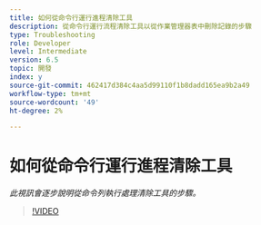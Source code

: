 ```yaml
---
title: 如何從命令行運行進程清除工具
description: 從命令行運行流程清除工具以從作業管理器表中刪除記錄的步驟
type: Troubleshooting
role: Developer
level: Intermediate
version: 6.5
topic: 開發
index: y
source-git-commit: 462417d384c4aa5d99110f1b8dadd165ea9b2a49
workflow-type: tm+mt
source-wordcount: '49'
ht-degree: 2%

---
```



# 如何從命令行運行進程清除工具

*此視訊會逐步說明從命令列執行處理清除工具的步驟。*

>[!VIDEO](https://video.tv.adobe.com/v/335508?quality=9&learn=on)
